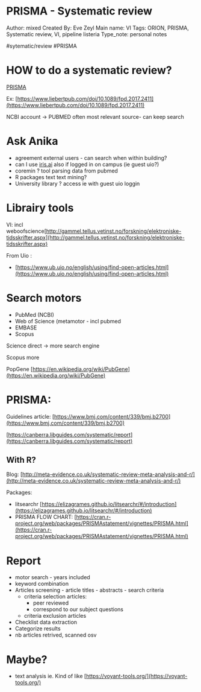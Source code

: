# PRISMA - Systematic review

Author: mixed
Created By: Eve Zeyl
Main name: VI
Tags: ORION, PRISMA, Systematic review, VI, pipeline listeria
Type_note: personal notes

#sytematic/review #PRISMA
# HOW to do a systematic review?

[PRISMA](http://www.prisma-statement.org/)

Ex: [https://www.liebertpub.com/doi/10.1089/fpd.2017.2411](https://www.liebertpub.com/doi/10.1089/fpd.2017.2411)

NCBI account → PUBMED often most relevant source- can keep search

# Ask Anika

- agreement external users - can search when within building?
- can I use [iris.ai](http://iris.ai) also if logged in on campus (ie guest uio?)
- coremin ? tool parsing data from pubmed
- R packages text text mining?
- University library ? access ie with guest uio loggin

# Librairy tools

VI: incl weboofscience[http://gammel.tellus.vetinst.no/forskning/elektroniske-tidsskrifter.aspx](http://gammel.tellus.vetinst.no/forskning/elektroniske-tidsskrifter.aspx)

From Uio : 

- [https://www.ub.uio.no/english/using/find-open-articles.html](https://www.ub.uio.no/english/using/find-open-articles.html)

# Search motors

- PubMed (NCBI)
- Web of Science (metamotor - incl pubmed
- EMBASE
- Scopus

Science direct  → more search engine

Scopus more 

PopGene [https://en.wikipedia.org/wiki/PubGene](https://en.wikipedia.org/wiki/PubGene)

# PRISMA:

Guidelines article: [https://www.bmj.com/content/339/bmj.b2700](https://www.bmj.com/content/339/bmj.b2700)

[https://canberra.libguides.com/systematic/report](https://canberra.libguides.com/systematic/report)

## With R?

Blog: [http://meta-evidence.co.uk/systematic-review-meta-analysis-and-r/](http://meta-evidence.co.uk/systematic-review-meta-analysis-and-r/)

Packages: 

- litsearchr [https://elizagrames.github.io/litsearchr/#/introduction](https://elizagrames.github.io/litsearchr/#/introduction)
- PRISMA FLOW CHART: [https://cran.r-project.org/web/packages/PRISMAstatement/vignettes/PRISMA.html](https://cran.r-project.org/web/packages/PRISMAstatement/vignettes/PRISMA.html)

# Report

- motor search - years included
- keyword combination
- Articles screening - article titles - abstracts - search criteria
    - criteria selection articles:
        - peer reviewed
        - correspond to our subject questions
    - criteria exclusion articles
- Checklist data extraction
- Categorize results
- nb articles retrived, scanned osv

# Maybe?

- text analysis ie. Kind of like [https://voyant-tools.org/](https://voyant-tools.org/)